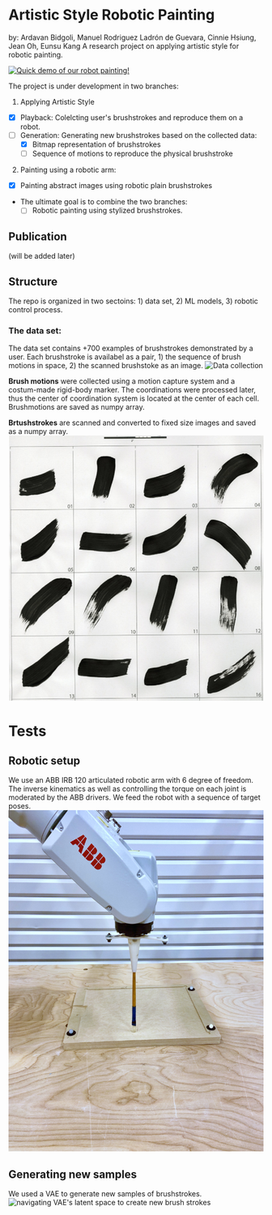 # Artistic Style Robotic Painting
by: Ardavan Bidgoli, Manuel Rodriguez Ladrón de  Guevara, Cinnie Hsiung, Jean Oh, Eunsu Kang
A research project on applying artistic style for robotic painting. 

[![Quick demo of our robot painting!](https://img.youtube.com/vi/UUFIJr9iQuA/0.jpg)](https://www.youtube.com/watch?v=UUFIJr9iQuA)


The project is under development in two branches:

1. Applying Artistic Style 
  - [x] Playback: Colelcting user's brushstrokes and reproduce them on a robot.
  - [ ] Generation: Generating new brushstrokes based on the collected data:
      - [x] Bitmap representation of brushstrokes
      - [ ] Sequence of motions to reproduce the physical brushstroke
2. Painting using a robotic arm:
  - [x] Painting abstract images using robotic plain brushstrokes
  
* The ultimate goal is to combine the two branches:
  - [ ] Robotic painting using stylized brushstrokes.

## Publication
(will be added later)

## Structure
The repo is organized in two sectoins: 1) data set, 2) ML models, 3) robotic control process.

### The data set:
The data set contains +700 examples of brushstrokes demonstrated by a user. Each brushstroke is availabel as a pair, 1) the sequence of brush motions in space, 2) the scanned brushstoke as an image. 
![Data collection](./media/data_collection.png) 

**Brush motions** were collected using a motion capture system and a costum-made rigid-body marker. The coordinations were processed later, thus the center of coordination system is located at the center of each cell. Brushmotions are saved as numpy array.

**Brtushstrokes** are scanned and converted to fixed size images and saved as a numpy array.
![sample gird of brushstrokes](./media/brushstrokes.png)

# Tests



## Robotic setup
We use an ABB IRB 120 articulated robotic arm with 6 degree of freedom. The inverse kinematics as well as controlling the torque on each joint is moderated by the ABB drivers. We feed the robot with a sequence of target poses.
![Robotic setup](./media/robot_setup.jpeg)

## Generating new samples
We used a VAE to generate new samples of brushstrokes. 
![navigating VAE's latent space to create new brush strokes](./media/generated_brushes.gif)



